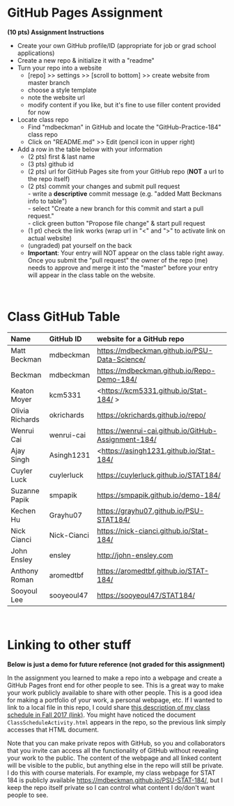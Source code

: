 
# GitHub Pages Assignment

**(10 pts) Assignment Instructions**

- Create your own GitHub profile/ID (appropriate for job or grad school applications)  
- Create a new repo & initialize it with a "readme"   
- Turn your repo into a website  
    - [repo] >> settings >> [scroll to bottom] >> create website from master branch  
    - choose a style template 
    - note the website url  
    - modify content if you like, but it's fine to use filler content provided for now  
- Locate class repo
    - Find "mdbeckman" in GitHub and locate the "GitHub-Practice-184" class repo
    - Click on "README.md" >> Edit (pencil icon in upper right)
- Add a row in the table below with your information   
    - (2 pts) first & last name  
    - (3 pts) github id  
    - (2 pts) url for GitHub Pages site from your GitHub repo (**NOT** a url to the repo itself)
    - (2 pts) commit your changes and submit pull request   
            - write a **descriptive** commit message (e.g. "added Matt Beckmans info to table")  
            - select "Create a new branch for this commit and start a pull request."   
            - click green button "Propose file change" & start pull request  
    - (1 pt) check the link works (wrap url in "<" and ">" to activate link on actual website)  
    - (ungraded) pat yourself on the back
    - **Important**: Your entry will NOT appear on the class table right away.  Once you submit the "pull request" the owner of the repo (me) needs to approve and merge it into the "master" before your entry will appear in the class table on the website. 

<br>

# Class GitHub Table 

|Name                   |GitHub ID         |website for a GitHub repo  | 
|:----------------------|:-----------------|:--------------------------|  
| Matt Beckman    | mdbeckman      | <https://mdbeckman.github.io/PSU-Data-Science/>   |  
| Beckman | mdbeckman | <https://mdbeckman.github.io/Repo-Demo-184/> |
| Keaton Moyer | kcm5331 | <https://kcm5331.github.io/Stat-184/ > |
| Olivia Richards | okrichards     | <https://okrichards.github.io/repo/>      |
| Wenrui Cai      | wenrui-cai     | <https://wenrui-cai.github.io/GitHub-Assignment-184/> |  
| Ajay Singh | Asingh1231 | <https://asingh1231.github.io/Stat-184/ |
| Cuyler Luck     | cuylerluck     | <https://cuylerluck.github.io/STAT184/>           |
| Suzanne Papik   | smpapik        | <https://smpapik.github.io/demo-184/>             |
| Kechen Hu       | Grayhu07       | <https://grayhu07.github.io/PSU-STAT184/>         |
|  Nick Cianci    |   Nick-Cianci  |    <https://nick-cianci.github.io/Stat-184/>  |
| John Ensley     | ensley         | <http://john-ensley.com>                          |
| Anthony Roman   | aromedtbf      | <https://aromedtbf.github.io/STAT-184/>           |
| Sooyoul Lee     | sooyeoul47     | <https://sooyeoul47/STAT184/>                     |

<br>

# Linking to other stuff 

**Below is just a demo for future reference (not graded for this assignment)**

In the assignment you learned to make a repo into a webpage and create a GitHub Pages front end for other people to see.  This is a great way to make your work publicly available to share with other people.  This is a good idea for making a portfolio of your work, a personal webpage, etc.  If I wanted to link to a local file in this repo, I could share [this description of my class schedule in Fall 2017 (link)](ClassScheduleActivity.html).  You might have noticed the document `ClassScheduleActivity.html` appears in the repo, so the previous link simply accesses that HTML document.  

Note that you can make private repos with GitHub, so you and collaborators that you invite can access all the functionality of GitHub without revealing your work to the public.  The content of the webpage and all linked content will be visible to the public, but anything else in the repo will still be private.  I do this with course materials.  For example, my class webpage for STAT 184 is publicly available <https://mdbeckman.github.io/PSU-STAT-184/>, but I keep the repo itself private so I can control what content I do/don't want people to see.

